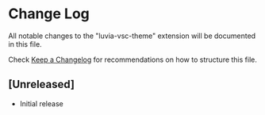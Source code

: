 # Change Log

All notable changes to the "luvia-vsc-theme" extension will be documented in this file.

Check [Keep a Changelog](http://keepachangelog.com/) for recommendations on how to structure this file.

## [Unreleased]

- Initial release
